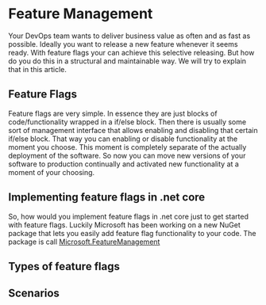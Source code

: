 # Feature Management

Your DevOps team wants to deliver business value as often and as fast as possible. Ideally you want to release a new feature whenever it seems ready. With feature flags your can achieve this selective releasing. But how do you do this in a structural and maintainable way. We will try to explain that in this article.

## Feature Flags
Feature flags are very simple. In essence they are just blocks of code/functionality wrapped in a if/else block. Then there is usually some sort of management interface that allows enabling and disabling that certain if/else block. That way you can enabling or disable functionality at the moment you choose. This moment is completely separate of the actually deployment of the software. So now you can move new versions of your software to production continually and activated new functionality at a moment of your choosing.

## Implementing feature flags in .net core
So, how would you implement feature flags in .net core just to get started with feature flags. Luckily Microsoft has been working on a new NuGet package that lets you easily add feature flag functionality to your code. The package is call [Microsoft.FeatureManagement](https://github.com/microsoft/FeatureManagement-Dotnet)

## Types of feature flags

## Scenarios





